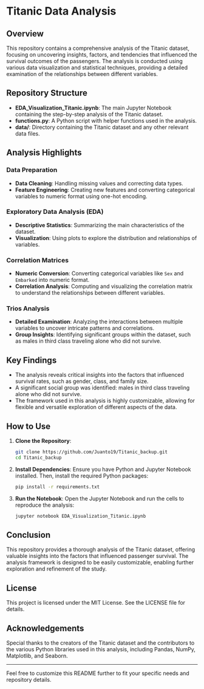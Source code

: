 # Titanic Data Analysis

## Overview

This repository contains a comprehensive analysis of the Titanic dataset, focusing on uncovering insights, factors, and tendencies that influenced the survival outcomes of the passengers. The analysis is conducted using various data visualization and statistical techniques, providing a detailed examination of the relationships between different variables.

## Repository Structure

- **EDA_Visualization_Titanic.ipynb**: The main Jupyter Notebook containing the step-by-step analysis of the Titanic dataset.
- **functions.py**: A Python script with helper functions used in the analysis.
- **data/**: Directory containing the Titanic dataset and any other relevant data files.

## Analysis Highlights

### Data Preparation
- **Data Cleaning**: Handling missing values and correcting data types.
- **Feature Engineering**: Creating new features and converting categorical variables to numeric format using one-hot encoding.

### Exploratory Data Analysis (EDA)
- **Descriptive Statistics**: Summarizing the main characteristics of the dataset.
- **Visualization**: Using plots to explore the distribution and relationships of variables.

### Correlation Matrices
- **Numeric Conversion**: Converting categorical variables like `Sex` and `Embarked` into numeric format.
- **Correlation Analysis**: Computing and visualizing the correlation matrix to understand the relationships between different variables.

### Trios Analysis
- **Detailed Examination**: Analyzing the interactions between multiple variables to uncover intricate patterns and correlations.
- **Group Insights**: Identifying significant groups within the dataset, such as males in third class traveling alone who did not survive.

## Key Findings
- The analysis reveals critical insights into the factors that influenced survival rates, such as gender, class, and family size.
- A significant social group was identified: males in third class traveling alone who did not survive.
- The framework used in this analysis is highly customizable, allowing for flexible and versatile exploration of different aspects of the data.

## How to Use
1. **Clone the Repository**:
    ```bash
    git clone https://github.com/Juanto19/Titanic_backup.git
    cd Titanic_backup
    ```

2. **Install Dependencies**:
    Ensure you have Python and Jupyter Notebook installed. Then, install the required Python packages:
    ```bash
    pip install -r requirements.txt
    ```

3. **Run the Notebook**:
    Open the Jupyter Notebook and run the cells to reproduce the analysis:
    ```bash
    jupyter notebook EDA_Visualization_Titanic.ipynb
    ```

## Conclusion
This repository provides a thorough analysis of the Titanic dataset, offering valuable insights into the factors that influenced passenger survival. The analysis framework is designed to be easily customizable, enabling further exploration and refinement of the study.

## License
This project is licensed under the MIT License. See the LICENSE file for details.

## Acknowledgements
Special thanks to the creators of the Titanic dataset and the contributors to the various Python libraries used in this analysis, including Pandas, NumPy, Matplotlib, and Seaborn.

---

Feel free to customize this README further to fit your specific needs and repository details.